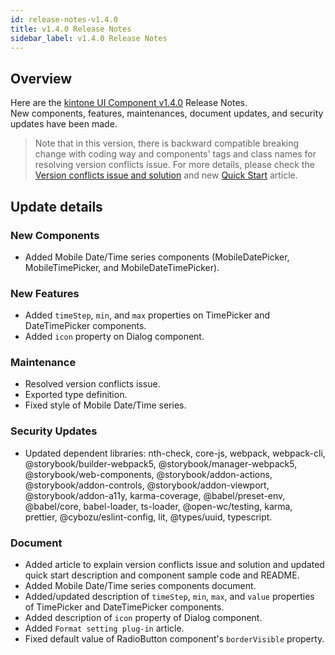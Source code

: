 ```yaml
---
id: release-notes-v1.4.0
title: v1.4.0 Release Notes
sidebar_label: v1.4.0 Release Notes
---
```


## Overview

Here are the [kintone UI Component v1.4.0](https://github.com/kintone-labs/kintone-ui-component/releases/tag/v1.4.0) Release Notes.<br>
New components, features, maintenances, document updates, and security updates have been made.

> Note that in this version, there is backward compatible breaking change with coding way and components' tags and class names for resolving version conflicts issue.
> For more details, please check the [Version conflicts issue and solution](../guides/version-conflicts-issue-solution) and new [Quick Start](../getting-started/quick-start) article.

## Update details
### New Components
- Added Mobile Date/Time series components (MobileDatePicker, MobileTimePicker, and MobileDateTimePicker).

### New Features
- Added `timeStep`, `min`, and `max` properties on TimePicker and DateTimePicker components.
- Added `icon` property on Dialog component.

### Maintenance
- Resolved version conflicts issue.
- Exported type definition.
- Fixed style of Mobile Date/Time series.

### Security Updates
- Updated dependent libraries: nth-check, core-js, webpack, webpack-cli, @storybook/builder-webpack5, @storybook/manager-webpack5, @storybook/web-components, @storybook/addon-actions, @storybook/addon-controls, @storybook/addon-viewport, @storybook/addon-a11y, karma-coverage, @babel/preset-env, @babel/core, babel-loader, ts-loader, @open-wc/testing, karma, prettier, @cybozu/eslint-config, lit, @types/uuid, typescript.

### Document
- Added article to explain version conflicts issue and solution and updated quick start description and component sample code and README.
- Added Mobile Date/Time series components document.
- Added/updated description of `timeStep`, `min`, `max`, and `value` properties of TimePicker and DateTimePicker components.
- Added description of `icon` property of Dialog component.
- Added `Format setting plug-in` article.
- Fixed default value of RadioButton component's `borderVisible` property.